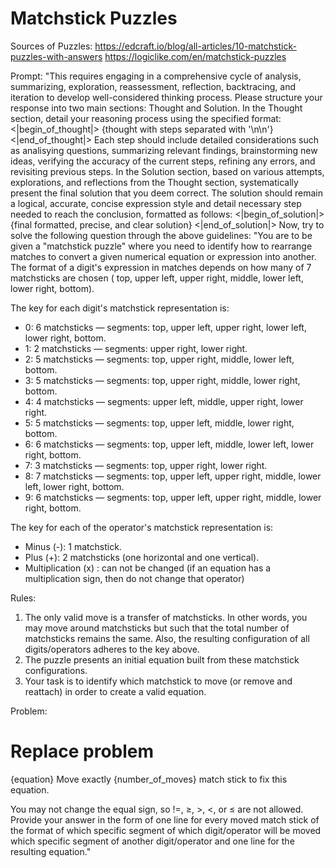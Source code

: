 # Matchstick Puzzles

Sources of Puzzles:
https://edcraft.io/blog/all-articles/10-matchstick-puzzles-with-answers
https://logiclike.com/en/matchstick-puzzles

Prompt:
"This requires engaging in a comprehensive cycle of analysis, summarizing, exploration, reassessment, reflection, backtracing, and iteration to develop well-considered thinking process. Please structure your response into two main sections: Thought and Solution. In the Thought section, detail your reasoning process using the specified format: <|begin_of_thought|> {thought with steps separated with '\n\n'} <|end_of_thought|> Each step should include detailed considerations such as analisying questions, summarizing relevant findings, brainstorming new ideas, verifying the accuracy of the current steps, refining any errors, and revisiting previous steps. In the Solution section, based on various attempts, explorations, and reflections from the Thought section, systematically present the final solution that you deem correct. The solution should remain a logical, accurate, concise expression style and detail necessary step needed to reach the conclusion, formatted as follows: <|begin_of_solution|> {final formatted, precise, and clear solution} <|end_of_solution|> Now, try to solve the following question through the above guidelines: "You are to be given a "matchstick puzzle" where you need to identify how to rearrange matches to convert a given numerical equation or expression into another. The format of a digit's expression in matches depends on how many of 7 matchsticks are chosen ( top, upper left, upper right, middle, lower left, lower right, bottom).

The key for each digit's matchstick representation is:
- 0: 6 matchsticks — segments: top, upper left, upper right, lower left, lower right, bottom.
- 1: 2 matchsticks — segments: upper right, lower right.
- 2: 5 matchsticks — segments: top, upper right, middle, lower left, bottom.
- 3: 5 matchsticks — segments: top, upper right, middle, lower right, bottom.
- 4: 4 matchsticks — segments: upper left, middle, upper right, lower right.
- 5: 5 matchsticks — segments: top, upper left, middle, lower right, bottom.
- 6: 6 matchsticks — segments: top, upper left, middle, lower left, lower right, bottom.
- 7: 3 matchsticks — segments: top, upper right, lower right.
- 8: 7 matchsticks — segments: top, upper left, upper right, middle, lower left, lower right, bottom.
- 9: 6 matchsticks — segments: top, upper left, upper right, middle, lower right, bottom.
    
The key for each of the operator's matchstick representation is:
- Minus (-): 1 matchstick.
- Plus (+): 2 matchsticks (one horizontal and one vertical).
- Multiplication (x) : can not be changed (if an equation has a multiplication sign, then do not change that operator)
    
Rules:
1. The only valid move is a transfer of matchsticks. In other words, you may move around matchsticks but such that the total number of matchsticks remains the same. Also, the resulting configuration of all digits/operators adheres to the key above.
2. The puzzle presents an initial equation built from these matchstick configurations.
3. Your task is to identify which matchstick to move (or remove and reattach) in order to create a valid equation.

Problem:
# Replace problem
{equation}  Move exactly {number_of_moves} match stick to fix this equation. 

You may not change the equal sign, so !=, ≥, >, <, or ≤ are not allowed. Provide your answer in the form of one line for every moved match stick of the format of which specific segment of which digit/operator will be moved which specific segment of another digit/operator and one line for the resulting equation."